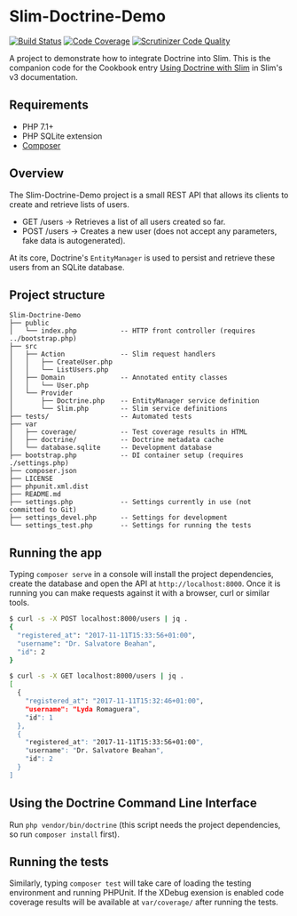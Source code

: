 # Slim-Doctrine-Demo

[![Build Status](https://scrutinizer-ci.com/g/1ma/Slim-Doctrine-Demo/badges/build.png?b=master)](https://scrutinizer-ci.com/g/1ma/Slim-Doctrine-Demo/build-status/master) [![Code Coverage](https://scrutinizer-ci.com/g/1ma/Slim-Doctrine-Demo/badges/coverage.png?b=master)](https://scrutinizer-ci.com/g/1ma/Slim-Doctrine-Demo/?branch=master) [![Scrutinizer Code Quality](https://scrutinizer-ci.com/g/1ma/Slim-Doctrine-Demo/badges/quality-score.png?b=master)](https://scrutinizer-ci.com/g/1ma/Slim-Doctrine-Demo/?branch=master)

A project to demonstrate how to integrate Doctrine into Slim. This is the companion
code for the Cookbook entry [Using Doctrine with Slim] in Slim's v3 documentation.

## Requirements

- PHP 7.1+
- PHP SQLite extension
- [Composer]

## Overview

The Slim-Doctrine-Demo project is a small REST API that allows its clients to
create and retrieve lists of users.

- GET /users    -> Retrieves a list of all users created so far.
- POST /users   -> Creates a new user (does not accept any parameters, fake data is autogenerated).

At its core, Doctrine's `EntityManager` is used to persist and retrieve these
users from an SQLite database.

## Project structure

```
Slim-Doctrine-Demo
├── public
│   └── index.php           -- HTTP front controller (requires ../bootstrap.php)
├── src
│   ├── Action              -- Slim request handlers
│   │   ├── CreateUser.php
│   │   └── ListUsers.php
│   ├── Domain              -- Annotated entity classes
│   │   └── User.php
│   └── Provider
│       ├── Doctrine.php    -- EntityManager service definition
│       └── Slim.php        -- Slim service definitions
├── tests/                  -- Automated tests
├── var
│   ├── coverage/           -- Test coverage results in HTML
│   ├── doctrine/           -- Doctrine metadata cache
│   └── database.sqlite     -- Development database
├── bootstrap.php           -- DI container setup (requires ./settings.php)
├── composer.json
├── LICENSE
├── phpunit.xml.dist
├── README.md
├── settings.php            -- Settings currently in use (not committed to Git)
├── settings_devel.php      -- Settings for development
└── settings_test.php       -- Settings for running the tests
```

## Running the app

Typing `composer serve` in a console will install the project dependencies, create the database and open
the API at `http://localhost:8000`. Once it is running you can make requests against it with a browser,
curl or similar tools.

```bash
$ curl -s -X POST localhost:8000/users | jq .
{
  "registered_at": "2017-11-11T15:33:56+01:00",
  "username": "Dr. Salvatore Beahan",
  "id": 2
}

$ curl -s -X GET localhost:8000/users | jq .
[
  {
    "registered_at": "2017-11-11T15:32:46+01:00",
    "username": "Lyda Romaguera",
    "id": 1
  },
  {
    "registered_at": "2017-11-11T15:33:56+01:00",
    "username": "Dr. Salvatore Beahan",
    "id": 2
  }
]
```

## Using the Doctrine Command Line Interface

Run `php vendor/bin/doctrine` (this script needs the project dependencies, so run `composer install` first).

## Running the tests

Similarly, typing `composer test` will take care of loading the testing environment and running PHPUnit. If the XDebug exension is enabled code coverage results will be available at `var/coverage/` after running the tests.


[Composer]: https://getcomposer.org/
[Using Doctrine with Slim]: https://www.slimframework.com/docs/v3/cookbook/database-doctrine.html
